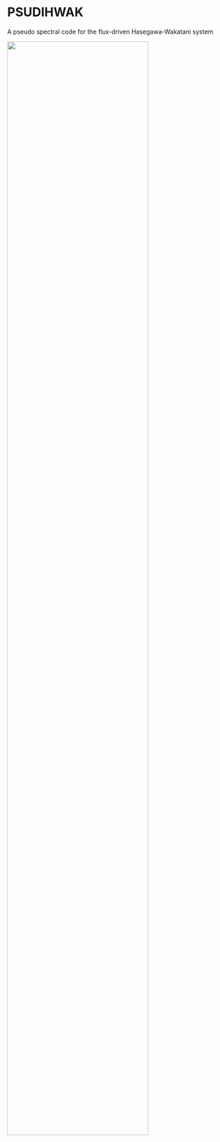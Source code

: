 # PSUDIHWAK
A pseudo spectral code for the flux-driven Hasegawa-Wakatani  system

<img src="https://github.com/piergui/fd_hwak/blob/main/outfdC0.1_32pi_1024x1024_spread.gif" width="80%"/>

